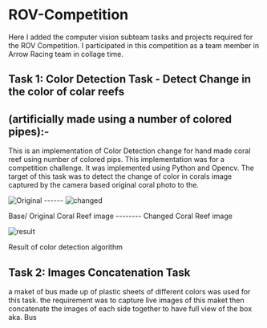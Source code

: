 # ROV-Competition
Here I added the computer vision subteam tasks and projects required for the ROV Competition. I participated in this competition as a team member in Arrow Racing team in collage time.

## Task 1: Color Detection Task - Detect Change in the color of colar reefs
## (artificially made using a number of colored pipes):-
This is an implementation of Color Detection change for hand made coral reef using number of colored pips. This implementation was for a competition challenge. It was implemented using Python and Opencv. The target of this task was to detect the change of color in corals image captured by the camera based original coral photo to the.

![Original](https://user-images.githubusercontent.com/39967135/118386378-5ca8c700-b617-11eb-85db-c6fee04e4b96.jpg)    ------      ![changed](https://user-images.githubusercontent.com/39967135/118386376-5c103080-b617-11eb-951d-a1ca8cdaf3d6.jpg)

Base/ Original Coral Reef image --------   Changed Coral Reef image

![result](https://user-images.githubusercontent.com/39967135/118386380-5d415d80-b617-11eb-980a-6629c75c2a4b.png)

Result of color detection algorithm

## Task 2: Images Concatenation Task
a maket of bus made up of plastic sheets of different colors was used for this task. the requirement was to capture live images of this maket then concatenate the images of each side together to have full view of the box aka. Bus
